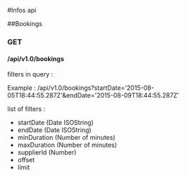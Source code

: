 #Infos api

##Bookings
### GET

#### /api/v1.0/bookings

filters in query :

Example :
/api/v1.0/bookings?startDate='2015-08-05T18:44:55.287Z'&endDate='2015-08-09T18:44:55.287Z'

list of filters :
- startDate (Date ISOString)
- endDate (Date ISOString)
- minDuration (Number of minutes)
- maxDuration (Number of minutes)
- supplierId (Number)
- offset
- limit